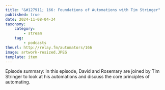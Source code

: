 ```yaml
---
title: "&#127911; 166: Foundations of Automations with Tim Stringer"
published: true
date: 2024-11-08-04-34
taxonomy:
    category:
        - stream
    tag:
        - podcasts
theurl: http://relay.fm/automators/166
image: artwork-resized.JPEG
template: item
---
```


Episode summary: In this episode, David and Rosemary are joined by Tim Stringer to look at his automations and discuss the core principles of automating.
